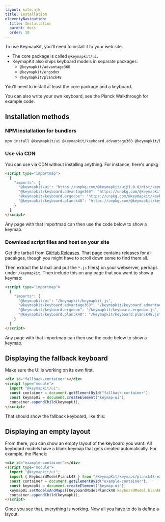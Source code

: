 ```yaml
---
layout: site.njk
title: Installation
eleventyNavigation:
  title: Installation
  parent: docs
  order: 10
---
```


To use KeymapKit, you'll need to install it to your web site.

- The core package is called `@keymapkit/ui`.
- KeymapKit also ships keyboard models in separate packages:
  - `@keymapkit/advantage360`
  - `@keymapkit/ergodox`
  - `@keymapkit/planck48`

You'll need to install at least the core package and a keyboard.

You can also write your own keyboard, see the Planck Walkthrough for example code.

## Installation methods

### NPM installation for bundlers

```sh
npm install @keymapkit/ui @keymapkit/keyboard.advantage360 @keymapkit/keyboard.ergodox @keymapkit/keyboard.planck48
```

### Use via CDN

You can use via CDN without installing anything.
For instance, here's unpkg:

```html
<script type="importmap">
  {
    "imports": {
      "@keymapkit/ui": "https://unpkg.com/@keymapkit/ui@1.0.0/dist/keymapkit.js",
      "@keymapkit/keyboard.advantage360": "https://unpkg.com/@keymapkit/keyboard.advantage360@1.0.0/dist/keyboard.ergodox.js",
      "@keymapkit/keyboard.ergodox": "https://unpkg.com/@keymapkit/keyboard.ergodox@1.0.0/dist/keyboard.ergodox.js",
      "@keymapkit/keyboard.planck48": "https://unpkg.com/@keymapkit/keyboard.planck48@1.0.0/dist/keyboard.planck48.js"
    }
  }
</script>
```

Any page with that importmap can then use the code below to show a keymap.

### Download script files and host on your site

Get the tarball from [GitHub Releases](https://github.com/mrled/KeymapKit/releases).
That page contains releases for all pacakges,
though you might have to scroll down some to find them all.

Then extract the tarball and put the `*.js` file(s) on your webserver,
perhaps under `/keymapkit`.
Then include this on any page that you want to show a keymap:

```html
<script type="importmap">
  {
    "imports": {
      "@keymapkit/ui": "/keymapkit/keymapkit.js",
      "@keymapkit/keyboard.advantage360": "/keymapkit/keyboard.advantage360.js",
      "@keymapkit/keyboard.ergodox": "/keymapkit/keyboard.ergodox.js",
      "@keymapkit/keyboard.planck48": "/keymapkit/keyboard.planck48.js"
    }
  }
</script>
```

Any page with that importmap can then use the code below to show a keymap.

## Displaying the fallback keyboard

Make sure the UI is working on its own first.

```html
<div id="fallback-container"></div>
<script type="module">
  import "@keymapkit/ui";
  const container = document.getElementById("fallback-container");
  const keymapUi = document.createElement("keymap-ui");
  container.appendChild(keymapUi);
</script>
```

That should show the fallback keyboard, like this:

<div id="fallback-container"></div>
<script type="module">
  import "@keymapkit/ui";
  const container = document.getElementById("fallback-container");
  const keymapUi = document.createElement("keymap-ui");
  container.appendChild(keymapUi);
</script>

## Displaying an empty layout

From there, you can show an empty layout of the keyboard you want.
All keyboard models have a blank keymap that gets created automatically.
For example, the Planck:

```html
<div id="example-container"></div>
<script type="module">
  import "@keymapkit/ui";
  import { KeyboardModelPlanck48 } from "/KeymapKit/keymaps/planck48-example-layout.js";
  const container = document.getElementById("example-container");
  const keymapUi = document.createElement("keymap-ui");
  keymapUi.setModelsAndMaps([KeyboardModelPlanck48.keyboardModel.blankKeymap]);
  container.appendChild(keymapUi);
</script>
```

<div id="example-container"></div>
<script type="module">
  import "@keymapkit/ui";
  import { KeyboardModelPlanck48 } from "@keymapkit/keyboard.planck48";
  const container = document.getElementById("example-container");
  const keymapUi = document.createElement("keymap-ui");
  keymapUi.setModelsAndMaps([KeyboardModelPlanck48.blankKeymap]);
  container.appendChild(keymapUi);
</script>

Once you see that, everything is working.
Now all you have to do is define a layout.
